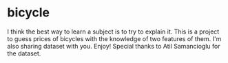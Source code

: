 # bicycle
I think the best way to learn a subject is to try to explain it.
This is a project to guess prices of bicycles with the knowledge of two features of them. 
I'm also sharing dataset with you. 
Enjoy! Special thanks to Atil Samancioglu for the dataset.
